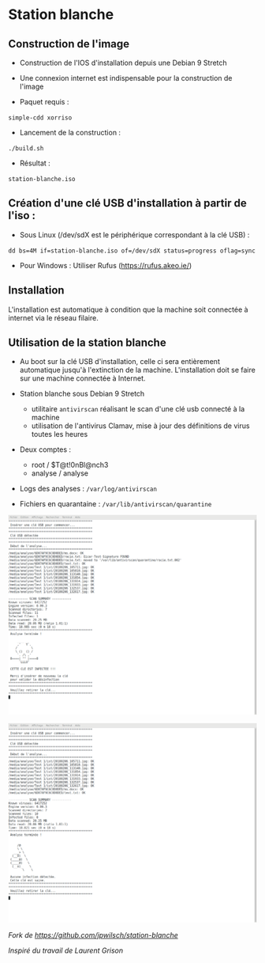 # Station blanche

## Construction de l'image

* Construction de l'IOS d'installation depuis une Debian 9 Stretch

* Une connexion internet est indispensable pour la construction de l'image

* Paquet requis : 

`simple-cdd xorriso`

* Lancement de la construction : 

`./build.sh`

* Résultat : 

`station-blanche.iso`


## Création d'une clé USB d'installation à partir de l'iso :

* Sous Linux (/dev/sdX est le périphérique correspondant à la clé USB) : 

`dd bs=4M if=station-blanche.iso of=/dev/sdX status=progress oflag=sync`

* Pour Windows : Utiliser Rufus (https://rufus.akeo.ie/)

## Installation

L'installation est automatique à condition que la machine soit connectée à internet via le réseau filaire.

## Utilisation de la station blanche

* Au boot sur la clé USB d'installation, celle ci sera entièrement automatique jusqu'à l'extinction de la machine. L'installation doit se faire sur une machine connectée à Internet.

* Station blanche sous Debian 9 Stretch
    * utilitaire `antivirscan` réalisant le scan d'une clé usb connecté à la machine
    * utilisation de l'antivirus Clamav, mise à jour des définitions de virus toutes les heures

* Deux comptes : 
    * root / $T@t!0nBl@nch3
    * analyse / analyse
    
* Logs des analyses : `/var/log/antivirscan`
* Fichiers en quarantaine : `/var/lib/antivirscan/quarantine`

![Virus](https://raw.githubusercontent.com/Crypt-0n/Station-blanche/master/doc/virus.png "Virus")
  
![OK](https://raw.githubusercontent.com/Crypt-0n/Station-blanche/master/doc/ok.png "OK")


*Fork de https://github.com/jpwilsch/station-blanche* 

*Inspiré du travail de Laurent Grison*
  


